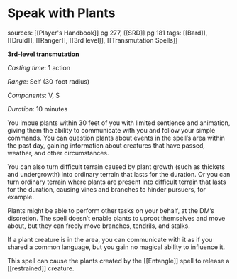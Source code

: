 # Speak with Plants
sources: [[Player's Handbook]] pg 277, [[SRD]] pg 181
tags: [[Bard]], [[Druid]], [[Ranger]], [[3rd level]], [[Transmutation Spells]]

**3rd-level transmutation**

*Casting time*: 1 action

*Range*: Self (30-foot radius)

*Components*: V, S

*Duration*: 10 minutes

You imbue plants within 30 feet of you with limited sentience and animation, giving them the ability to communicate with you and follow your simple commands. You can question plants about events in the spell’s area within the past day, gaining information about creatures that have passed, weather, and other circumstances.

You can also turn difficult terrain caused by plant growth (such as thickets and undergrowth) into ordinary terrain that lasts for the duration. Or you can turn ordinary terrain where plants are present into difficult terrain that lasts for the duration, causing vines and branches to hinder pursuers, for example.

Plants might be able to perform other tasks on your behalf, at the DM’s discretion. The spell doesn’t enable plants to uproot themselves and move about, but they can freely move branches, tendrils, and stalks.

If a plant creature is in the area, you can communicate with it as if you shared a common language, but you gain no magical ability to influence it.

This spell can cause the plants created by the [[Entangle]] spell to release a [[restrained]] creature.
